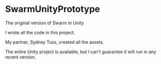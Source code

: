 # SwarmUnityPrototype
The original version of Swarm in Unity

I wrote all the code in this project.

My partner, Sydney Tuss, created all the assets.

The entire Unity project is available, but I can't guarantee it will run in any recent version.
